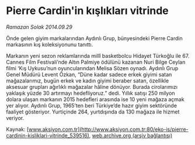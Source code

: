 # Pierre Cardin'in kışlıkları vitrinde

*Ramazan Solak 2014.09.29*

<div class="pNewsDetailMainContent" itemprop="articleBody">
 <p>
  Önde gelen giyim markalarından Aydınlı Grup, bünyesindeki Pierre Cardin markasının kış koleksiyonunu tanıttı.
 </p>
 <p>
  Markanın yeni sezon reklamlarında millî basketbolcu Hidayet Türkoğlu ile 67. Cannes Film Festivali’nde Altın Palmiye ödülünü kazanan Nuri Bilge Ceylan filmi ‘Kış Uykusu’nun oyuncularından Melisa Sözen oynadı. Aydınlı Grup Genel Müdürü Levent Özkan, “Düne kadar sadece erkek giyimi satan mağazalarımız, bugün erkek ve kadın giyimi beraber satan, özellikle aksesuar grupları ağırlıklı mağazalar hâline dönüyor. Burada cirolarımızı yaklaşık yüzde 30 artırmayı hedefliyoruz.” dedi. Yıllık satışı 250 milyon dolara ulaşan markanın 2015 hedefleri arasında ise 10 yeni mağaza açmak yer alıyor. Aydınlı Grup, 1965’ten beri Türkiye’de hazır giyim sektöründe faaliyet gösteriyor. Yurtiçinde 264, yurtdışında da 130 mağaza ile hizmet veriyor.
 </p>
</div>


Kaynak: [www.aksiyon.com.tr](http://www.aksiyon.com.tr:80/eko-is/pierre-cardinin-kisliklari-vitrinde_539516), [web.archive.org (arşiv bağlantısı)](http://web.archive.org/web/20150627185831/http://www.aksiyon.com.tr:80/eko-is/pierre-cardinin-kisliklari-vitrinde_539516)
